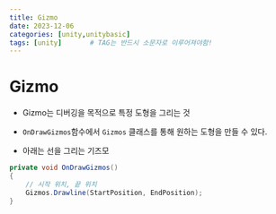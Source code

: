 ```yaml
---
title: Gizmo
date: 2023-12-06
categories: [unity,unitybasic]
tags: [unity]		# TAG는 반드시 소문자로 이루어져야함!
---
```


# **Gizmo**

* Gizmo는 디버깅을 목적으로 특정 도형을 그리는 것

* `OnDrawGizmos`함수에서 `Gizmos` 클래스를 통해 원하는 도형을 만들 수 있다.

* 아래는 선을 그리는 기즈모

```c#
private void OnDrawGizmos()
{
    // 시작 위치, 끝 위치
    Gizmos.Drawline(StartPosition, EndPosition);
}
```
